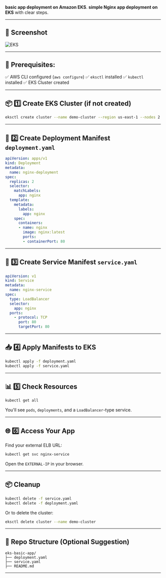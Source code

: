 **basic app deployment on Amazon EKS**.
**simple Nginx app deployment on EKS** with clear steps.

---
## 📸 Screenshot

![EKS](https://github.com/atulkamble/eks-nginx-app/blob/main/eks.png)

---

## 📌 Prerequisites:

✅ AWS CLI configured (`aws configure`)
✅ `eksctl` installed
✅ `kubectl` installed
✅ EKS Cluster created

---

## 📦 1️⃣ Create EKS Cluster (if not created)

```bash
eksctl create cluster --name demo-cluster --region us-east-1 --nodes 2 --node-type t3.small
```

---

## 📄 2️⃣ Create Deployment Manifest `deployment.yaml`

```yaml
apiVersion: apps/v1
kind: Deployment
metadata:
  name: nginx-deployment
spec:
  replicas: 2
  selector:
    matchLabels:
      app: nginx
  template:
    metadata:
      labels:
        app: nginx
    spec:
      containers:
      - name: nginx
        image: nginx:latest
        ports:
        - containerPort: 80
```

---

## 📄 3️⃣ Create Service Manifest `service.yaml`

```yaml
apiVersion: v1
kind: Service
metadata:
  name: nginx-service
spec:
  type: LoadBalancer
  selector:
    app: nginx
  ports:
    - protocol: TCP
      port: 80
      targetPort: 80
```

---

## 📥 4️⃣ Apply Manifests to EKS

```bash
kubectl apply -f deployment.yaml
kubectl apply -f service.yaml
```

---

## 📊 5️⃣ Check Resources

```bash
kubectl get all
```

You'll see `pods`, `deployments`, and a `LoadBalancer`-type service.

---

## 🌐 6️⃣ Access Your App

Find your external ELB URL:

```bash
kubectl get svc nginx-service
```

Open the `EXTERNAL-IP` in your browser.

---

## 📦 Cleanup

```bash
kubectl delete -f service.yaml
kubectl delete -f deployment.yaml
```

Or to delete the cluster:

```bash
eksctl delete cluster --name demo-cluster
```

---

## 📌 Repo Structure (Optional Suggestion)

```
eks-basic-app/
├── deployment.yaml
├── service.yaml
├── README.md
```
---

